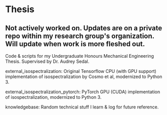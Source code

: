 # Thesis

## Not actively worked on. Updates are on a private repo within my research group's organization. Will update when work is more fleshed out.

Code & scripts for my Undergraduate Honours Mechanical Engineering Thesis. Supervised by Dr. Audrey Sedal.

external_isospectralization: Original Tensorflow CPU (with GPU support) implementation of isospectralization by Cosmo et al, modernized to Python 3.

external_isospectralization_pytorch: PyTorch GPU (CUDA) implementation of isospectralization, modernized to Python 3.

knowledgebase: Random technical stuff I learn & log for future reference. 
